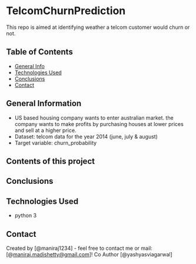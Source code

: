 # TelcomChurnPrediction
This repo is aimed at identifying weather a telcom customer would churn or not.


## Table of Contents
* [General Info](#general-information)
* [Technologies Used](#technologies-used)
* [Conclusions](#conclusions)
* [Contact](#contact)


## General Information
- US based housing company wants to enter australian market. the company wants to make profits by purchasing houses at lower prices and sell at a higher price.  
- Dataset: telcom data for the year 2014 (june, july & august)
- Target variable: churn_probability  

## Contents of this project

## Conclusions


## Technologies Used
- python 3


## Contact
Created by [@maniraj1234] - feel free to contact me or mail: [@maniraj.madishetty@gmail.com]!
Co Author [@yashyasviagarwal] 
